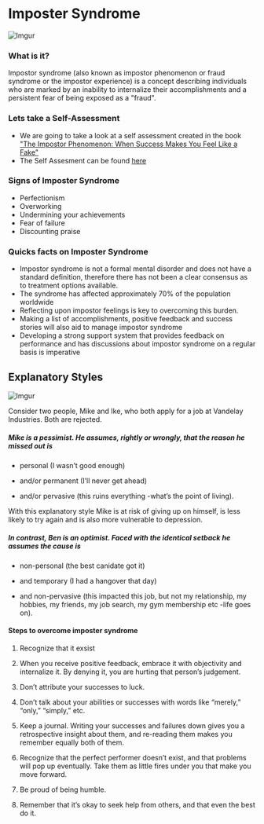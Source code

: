# Imposter Syndrome

![Imgur](https://i.imgur.com/bhZrC1q.png)
### What is it? 

Impostor syndrome (also known as impostor phenomenon or fraud syndrome or the impostor experience) is a concept describing individuals who are marked by an inability to internalize their accomplishments and a persistent fear of being exposed as a "fraud". 

### Lets take a Self-Assessment
* We are going to take a look at a self assessment created in the book <a href="https://www.amazon.com/Impostor-Phenomenon-When-Success-Makes/dp/0553257307">"The Impostor Phenomenon: When Success Makes You Feel Like a Fake"</a>
* The Self Assesment can be found <a href="http://www.lcldnet.org/media/mce_filebrowser/2016/04/20/VKC-Impostor-Syndrome-Self-Assessment-Tool-Final.pdf">here</a>

### Signs of Imposter Syndrome

* Perfectionism
* Overworking
* Undermining your achievements
* Fear of failure
* Discounting praise

### Quicks facts on Imposter Syndrome
* Impostor syndrome is not a formal mental disorder and does not have a standard definition, therefore there has not been a clear consensus as to treatment options available.
* The syndrome has affected approximately 70% of the population worldwide
* Reflecting upon impostor feelings is key to overcoming this burden.
* Making a list of accomplishments, positive feedback and success stories will also aid to manage impostor syndrome
* Developing a strong support system that provides feedback on performance and has discussions about impostor syndrome on a regular basis is imperative

## Explanatory Styles

![Imgur](https://i.imgur.com/otwfp8P.png)

Consider two people, Mike and Ike, who both apply for a job at Vandelay Industries. Both are rejected.

##### Mike is a pessimist. He assumes, rightly or wrongly, that the reason he missed out is 

* personal (I wasn’t good enough)

* and/or permanent (I’ll never get ahead)

* and/or pervasive (this ruins everything -what’s the point of living).

With this explanatory style Mike is at risk of giving up on himself, is less likely to try again and is also more vulnerable to depression.

##### In contrast, Ben is an optimist. Faced with the identical setback he assumes the cause is 

* non-personal (the best canidate got it)

* and temporary (I had a hangover that day)

* and non-pervasive (this impacted this job, but not my relationship, my hobbies, my friends, my job search, my gym membership etc -life goes on). 

#### Steps to overcome imposter syndrome
1) Recognize that it exsist

2) When you receive positive feedback, embrace it with objectivity and internalize it. By denying it, you are hurting that person’s judgement.

3) Don’t attribute your successes to luck.

4) Don’t talk about your abilities or successes with words like “merely,” “only,” “simply,” etc.

5) Keep a journal. Writing your successes and failures down gives you a retrospective insight about them, and re-reading them makes you remember equally both of them.

6) Recognize that the perfect performer doesn’t exist, and that problems will pop up eventually. Take them as little fires under you that make you move forward.

7) Be proud of being humble.

8) Remember that it’s okay to seek help from others, and that even the best do it.
